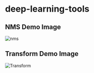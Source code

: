 # deep-learning-tools

## NMS Demo Image
![nms](https://user-images.githubusercontent.com/21311442/34034495-c630ce9c-e1b9-11e7-86db-2ca88bb32dcd.jpg)

## Transform Demo Image

![Transform](https://user-images.githubusercontent.com/21311442/84614447-c2b53780-aef8-11ea-9278-ea964f6109b0.png)
